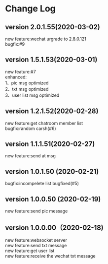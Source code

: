 
# Change Log
## version 2.0.1.55(2020-03-02)
new feature:wechat urgrade to 2.8.0.121  
bugfix:#9  

## version 1.5.1.53(2020-03-01)
new feature:#7  
enhanced:  
1、pic msg optimized  
2、txt msg optimized  
3、user list msg optimized  

## version 1.2.1.52(2020-02-28)
new feature:get chatroom member list  
bugfix:random carsh(#6)  

## version 1.1.1.51(2020-02-27)
new feature:send at msg

## version 1.0.1.50 (2020-02-21)
bugfix:incompelete list bugfixed(#5)



## version 1.0.0.50 (2020-02-19)
new feature:send pic message

## version 1.0.0.00（2020-02-18)
new feature:websocket server  
new feature:send txt message  
new feature:get user list  
new feature:receive the wechat txt message  
